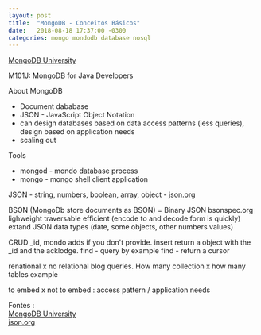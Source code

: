 ```yaml
---
layout: post
title:  "MongoDB - Conceitos Básicos"
date:   2018-08-18 17:37:00 -0300
categories: mongo mondodb database nosql
---
```


[MongoDB University](https://university.mongodb.com)

M101J: MongoDB for Java Developers

About MongoDB
- Document dababase
- JSON - JavaScript Object Notation
- can design databases based on data access patterns (less queries), design based on application needs
- scaling out


Tools
- mongod - mondo database process
- mongo - mongo shell client application

JSON - string, numbers, boolean, array, object - [json.org](http://json.org)

BSON (MongoDb store documents as BSON) = Binary JSON bsonspec.org
lighweight
traversable 
efficient (encode to and decode form is quickly)
extand JSON data types (date, some objects, other numbers values)


CRUD
_id, mondo adds if you don't provide. insert return a object with the _id and the acklodge. 
find - query by example
find - return a cursor

renational x no relational blog queries. How many collection x how many tables example

to embed x not to embed : access pattern / application needs

Fontes :  
[MongoDB University](https://university.mongodb.com)  
[json.org](http://json.org)
